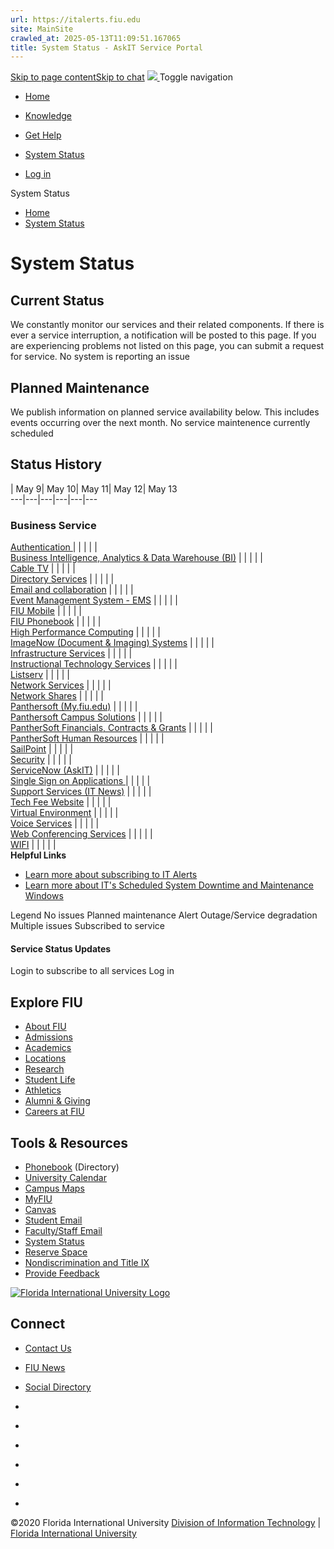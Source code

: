 ```yaml
---
url: https://italerts.fiu.edu
site: MainSite
crawled_at: 2025-05-13T11:09:51.167065
title: System Status - AskIT Service Portal
---
```


[Skip to page content](javascript:void\(0\))[Skip to chat](javascript:void\(0\))
[ ![](https://fiu.service-now.com/0982e845db92bb80b16af969af9619da.iix) ](https://fiu.service-now.com/sp?id=index) Toggle navigation
  * [ Home ](https://fiu.service-now.com/sp?id=index)
  * [ Knowledge ](https://fiu.service-now.com/sp?id=kb_view2)
  * [ Get Help ](https://fiu.service-now.com/sp?id=sp_gethelp)
  * [ System Status ](https://fiu.service-now.com/sp?id=services_status)


  * [Log in](https://fiu.service-now.com/sp?id=services_status)


System Status
  * [Home](https://fiu.service-now.com/sp?id=index)
  * [System Status](https://fiu.service-now.com/sp?id=services_status)


# **System Status**
## Current Status
We constantly monitor our services and their related components. If there is ever a service interruption, a notification will be posted to this page. If you are experiencing problems not listed on this page, you can submit a request for service. 
No system is reporting an issue 
## Planned Maintenance
We publish information on planned service availability below. This includes events occurring over the next month. 
No service maintenence currently scheduled 
## Status History
| May 9| May 10| May 11| May 12| May 13  
---|---|---|---|---|---  
### Business Service  
[Authentication ](https://fiu.service-now.com/sp?id=service_status&service=5c1d0855dbe453404968fbf9af96194c) | | | | |   
[Business Intelligence, Analytics & Data Warehouse (BI)](https://fiu.service-now.com/sp?id=service_status&service=63a8fb31dbca1b804968fbf9af9619a3) | | | | |   
[Cable TV](https://fiu.service-now.com/sp?id=service_status&service=c4205c19dbe453404968fbf9af96193f) | | | | |   
[Directory Services](https://fiu.service-now.com/sp?id=service_status&service=42d25c99dbe453404968fbf9af961921) | | | | |   
[Email and collaboration](https://fiu.service-now.com/sp?id=service_status&service=bc301c19dbe453404968fbf9af961938) | | | | |   
[Event Management System - EMS](https://fiu.service-now.com/sp?id=service_status&service=1005a76edb0b5b844968fbf9af961977) | | | | |   
[FIU Mobile](https://fiu.service-now.com/sp?id=service_status&service=afd8ff31dbca1b804968fbf9af9619ec) | | | | |   
[FIU Phonebook](https://fiu.service-now.com/sp?id=service_status&service=023819ad87201a10db76ba29cebb352a) | | | | |   
[High Performance Computing](https://fiu.service-now.com/sp?id=service_status&service=ddd05459dbe453404968fbf9af9619af) | | | | |   
[ImageNow (Document & Imaging) Systems](https://fiu.service-now.com/sp?id=service_status&service=89c8fffddb8a1b804968fbf9af96190c) | | | | |   
[Infrastructure Services](https://fiu.service-now.com/sp?id=service_status&service=4343501ddbe453404968fbf9af961931) | | | | |   
[Instructional Technology Services](https://fiu.service-now.com/sp?id=service_status&service=7ce0d019dbe453404968fbf9af96190d) | | | | |   
[Listserv](https://fiu.service-now.com/sp?id=service_status&service=8a81f2231b942a9c6e8952c3604bcba1) | | | | |   
[Network Services](https://fiu.service-now.com/sp?id=service_status&service=70c2653ddb7ecc98ff70785e0f961970) | | | | |   
[Network Shares](https://fiu.service-now.com/sp?id=service_status&service=c6115859dbe453404968fbf9af961970) | | | | |   
[Panthersoft (My.fiu.edu)](https://fiu.service-now.com/sp?id=service_status&service=61219019dbe453404968fbf9af961949) | | | | |   
[Panthersoft Campus Solutions](https://fiu.service-now.com/sp?id=service_status&service=493e4107db05bf80b16af969af961998) | | | | |   
[PantherSoft Financials, Contracts & Grants](https://fiu.service-now.com/sp?id=service_status&service=6098b331dbca1b804968fbf9af96195c) | | | | |   
[PantherSoft Human Resources](https://fiu.service-now.com/sp?id=service_status&service=755837fddb8a1b804968fbf9af961910) | | | | |   
[SailPoint](https://fiu.service-now.com/sp?id=service_status&service=b1c1be231b942a9c6e8952c3604bcb1e) | | | | |   
[Security](https://fiu.service-now.com/sp?id=service_status&service=15093851dbe853404968fbf9af961970) | | | | |   
[ServiceNow (AskIT)](https://fiu.service-now.com/sp?id=service_status&service=0846e5601b85da506e8952c3604bcba2) | | | | |   
[Single Sign on Applications ](https://fiu.service-now.com/sp?id=service_status&service=33311859dbe453404968fbf9af9619b5) | | | | |   
[Support Services (IT News)](https://fiu.service-now.com/sp?id=service_status&service=2e719859dbe453404968fbf9af9619aa) | | | | |   
[Tech Fee Website](https://fiu.service-now.com/sp?id=service_status&service=32196a031b6082904afcfc451a4bcbac) | | | | |   
[Virtual Environment](https://fiu.service-now.com/sp?id=service_status&service=1751d819dbe453404968fbf9af961910) | | | | |   
[Voice Services](https://fiu.service-now.com/sp?id=service_status&service=d8311c19dbe453404968fbf9af9619dd) | | | | |   
[Web Conferencing Services](https://fiu.service-now.com/sp?id=service_status&service=ee61d859dbe453404968fbf9af96194d) | | | | |   
[WIFI](https://fiu.service-now.com/sp?id=service_status&service=56525099dbe453404968fbf9af96196d) | | | | |   
**Helpful Links**
  * [Learn more about subscribing to IT Alerts](https://na01.safelinks.protection.outlook.com/?url=https%3A%2F%2Ffiu.service-now.com%2Fsp%3Fid%3Dkb_article%26sys_id%3D4296aa79dbf55b00b16af969af9619d4&data=02%7C01%7C%7Cfa7fba81d1e34e3a4dcd08d5fbcbb229%7Cac79e5a8e0e4434ba2922c89b5c28366%7C0%7C0%7C636691774629968251&sdata=fFj2XxmP47cOl4GVWcxCxbz8zn2NOEZPYHwAnWy5GZM%3D&reserved=0)
  * [Learn more about IT's Scheduled System Downtime and Maintenance Windows](https://na01.safelinks.protection.outlook.com/?url=https%3A%2F%2Ffiu.service-now.com%2Fsp%3Fid%3Dkb_article%26sys_id%3D94fdc030dbeb660019f173921f96190f&data=02%7C01%7C%7Cfa7fba81d1e34e3a4dcd08d5fbcbb229%7Cac79e5a8e0e4434ba2922c89b5c28366%7C0%7C0%7C636691774629968251&sdata=PZobwFjOXipr450%2FLibY4e69Yufp5oCPmQWmmcKreJw%3D&reserved=0)


Legend
No issues 
Planned maintenance 
Alert 
Outage/Service degradation 
Multiple issues 
Subscribed to service 
#### Service Status Updates
Login to subscribe to all services 
Log in
## Explore FIU
  * [About FIU](https://www.fiu.edu/about/index.html)
  * [Admissions](https://www.fiu.edu/admissions/index.html)
  * [Academics](https://www.fiu.edu/academics/index.html)
  * [Locations](https://www.fiu.edu/locations/index.html)
  * [Research](https://www.fiu.edu/research/index.html)
  * [Student Life](https://www.fiu.edu/student-life/index.html)
  * [Athletics](https://www.fiu.edu/athletics/index.html)
  * [Alumni & Giving](https://www.fiu.edu/alumni-and-giving/index.html)
  * [Careers at FIU](https://hr.fiu.edu/careers/)


## Tools & Resources
  * [Phonebook](https://phonebook.fiu.edu) (Directory)
  * [University Calendar](https://calendar.fiu.edu/)
  * [Campus Maps](http://campusmaps.fiu.edu/)
  * [MyFIU](https://my.fiu.edu/)
  * [Canvas](https://canvas.fiu.edu)
  * [Student Email](http://panthermail.fiu.edu/)
  * [Faculty/Staff Email](http://mail.fiu.edu/)
  * [System Status](https://fiu.service-now.com/sp?id=services_status)
  * [Reserve Space](https://reservespace.fiu.edu/make-reservation/)
  * [Nondiscrimination and Title IX](https://hr.fiu.edu/employees-affiliates/employee-concerns/#discrimination)
  * [Provide Feedback](https://fiu.service-now.com/sp?id=sc_cat_item&sys_id=def33576db60cf40e7defbec0f961958)


[![Florida International University Logo](https://fiu.service-now.com/FIU_Logo.png)](https://www.fiu.edu/)
## Connect
  * [Contact Us](https://www.fiu.edu/about/contact-us/index.html)
  * [FIU News](https://news.fiu.edu/)
  * [Social Directory](https://social.fiu.edu)


  * [](https://www.facebook.com/floridainternational)
  * [](https://twitter.com/fiu)
  * [](https://www.instagram.com/fiuinstagram/)
  * [](https://www.youtube.com/user/FloridaInternational)
  * [](http://fiu.tumblr.com/)
  * [](https://flickr.com/photos/fiu)


©2020 Florida International University [Division of Information Technology](https://it.fiu.edu) | [Florida International University](https://www.fiu.edu/)
